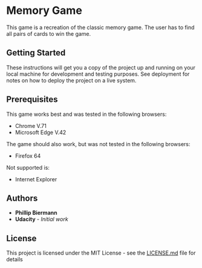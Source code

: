 # Memory Game

This game is a recreation of the classic memory game. The user has to find all pairs of cards to win the game.



## Getting Started

These instructions will get you a copy of the project up and running on your local machine for development and testing purposes. See deployment for notes on how to deploy the project on a live system.

## Prerequisites

This game works best and was tested in the following browsers: 

- Chrome V.71
- Microsoft Edge V.42

The game should also work, but was not tested in the following browsers:

- Firefox 64

Not supported is:

- Internet Explorer

## Authors

* **Phillip Biermann**
* **Udacity** - *Initial work* 

## License

This project is licensed under the MIT License - see the [LICENSE.md](LICENSE.md) file for details

